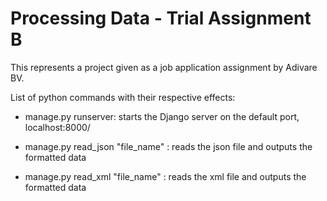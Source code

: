 # Processing Data - Trial Assignment B

This represents a project given as a job application assignment by Adivare BV.

List of python commands with their respective effects:

* manage.py runserver: starts the Django server on the default port, localhost:8000/

* manage.py read_json "file_name" : reads the json file and outputs the formatted data 

* manage.py read_xml "file_name" : reads the xml file and outputs the formatted data 